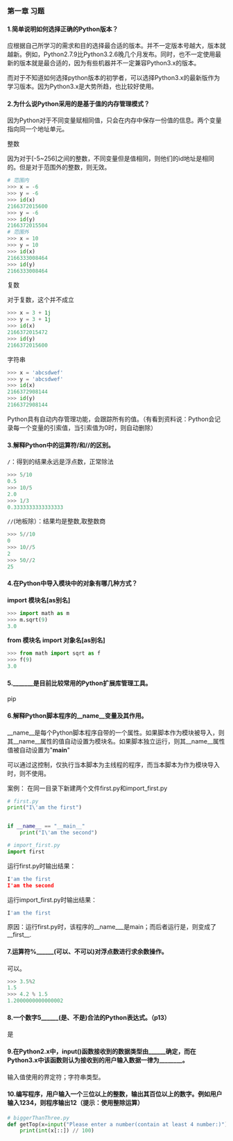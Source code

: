 ### 第一章 习题
#### 1.简单说明如何选择正确的Python版本？
应根据自己所学习的需求和目的选择最合适的版本。并不一定版本号越大，版本就越新。例如，Python2.7.9比Python3.2.6晚几个月发布。同时，也不一定使用最新的版本就是最合适的，因为有些机器并不一定兼容Python3.x的版本。

而对于不知道如何选择python版本的初学者，可以选择Python3.x的最新版作为学习版本。因为Python3.x是大势所趋，也比较好使用。

#### 2.为什么说Python采用的是基于值的内存管理模式？
因为Python对于不同变量赋相同值，只会在内存中保存一份值的信息。两个变量指向同一个地址单元。

整数

因为对于[-5~256]之间的整数，不同变量但是值相同，则他们的id地址是相同的。但是对于范围外的整数，则无效。
```python
# 范围内
>>> x = -6
>>> y = -6
>>> id(x)
2166372015600
>>> y = -6
>>> id(y)
2166372015504
# 范围外
>>> x = 10
>>> y = 10
>>> id(x)
2166333008464
>>> id(y)
2166333008464
```

复数

对于复数，这个并不成立
```python
>>> x = 3 + 1j
>>> y = 3 + 1j
>>> id(x)
2166372015472
>>> id(y)
2166372015600
```

字符串
```python
>>> x = 'abcsdwef'
>>> y = 'abcsdwef'
>>> id(x)
2166372908144
>>> id(y)
2166372908144
```

Python具有自动内存管理功能，会跟踪所有的值。（有看到资料说：Python会记录每一个变量的引索值，当引索值为0时，则自动删除）

#### 3.解释Python中的运算符/和//的区别。
`/`：得到的结果永远是浮点数，正常除法

```python
>>> 5/10
0.5
>>> 10/5
2.0
>>> 1/3
0.3333333333333333
```
`//`(地板除）：结果均是整数,取整数商

```python
>>> 5//10
0
>>> 10//5
2
>>> 50//2
25
```

#### 4.在Python中导入模块中的对象有哪几种方式？
**import 模块名[as别名]**
```python
>>> import math as m
>>> m.sqrt(9)
3.0
```

**from 模块名 import 对象名[as别名]**
```python
>>> from math import sqrt as f
>>> f(9)
3.0
```

#### 5._______是目前比较常用的Python扩展库管理工具。
pip
#### 6.解释Python脚本程序的__name__变量及其作用。
__name__是每个Python脚本程序自带的一个属性。如果脚本作为模块被导入，则其__name__属性的值自动设置为模块名。如果脚本独立运行，则其__name__属性值被自动设置为"__main__"

可以通过这控制，仅执行当本脚本为主线程的程序，而当本脚本为作为模块导入时，则不使用。

案例：
在同一目录下新建两个文件first.py和import_first.py
```python
# first.py
print("I\'am the first")


if __name__ == "__main__"
    print("I\'am the second")
```
```python
# import_first.py
import first
```

运行first.py时输出结果：
```python
I'am the first
I'am the second
```

运行import_first.py时输出结果：
```python
I'am the first
```

原因：运行first.py时，该程序的__name___是main；而后者运行是，则变成了__first__.

#### 7.运算符%______(可以、不可以)对浮点数进行求余数操作。
可以。
```python
>>> 3.5%2
1.5
>>> 4.2 % 1.5
1.2000000000000002
```
#### 8.一个数字5______(是、不是)合法的Python表达式。（p13）
是

#### 9.在Python2.x中，input()函数接收到的数据类型由______确定，而在Python3.x中该函数则认为接收到的用户输入数据一律为________。
输入值使用的界定符；字符串类型。

#### 10.编写程序，用户输入一个三位以上的整数，输出其百位以上的数字。例如用户输入1234，则程序输出12（提示：使用整除运算）
```python
# biggerThanThree.py
def getTop(x=input("Please enter a number(contain at least 4 number:)")):
    print(int(x[::]) // 100)
```